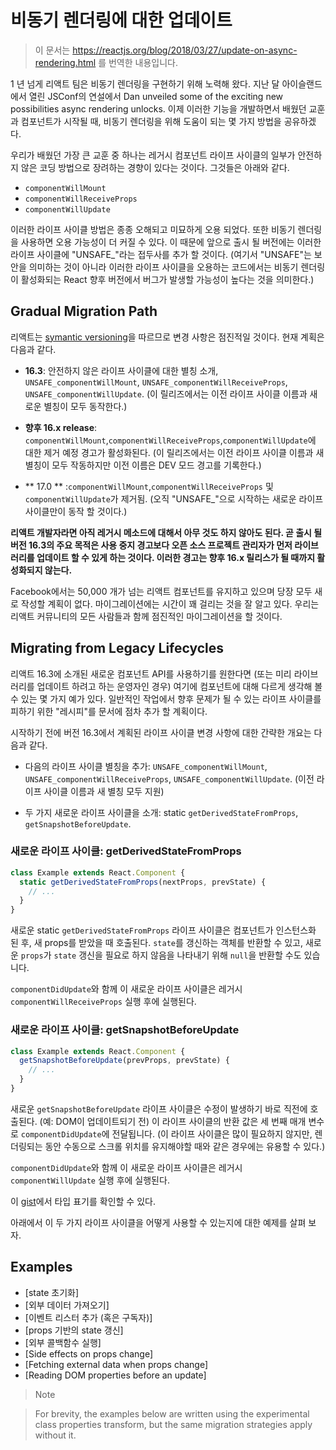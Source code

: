 # 비동기 렌더링에 대한 업데이트
> 이 문서는 https://reactjs.org/blog/2018/03/27/update-on-async-rendering.html 를 번역한 내용입니다.


1 년 넘게 리액트 팀은 비동기 렌더링을 구현하기 위해 노력해 왔다. 지난 달 아이슬랜드에서 열린 JSConf의 연설에서 Dan unveiled some of the exciting new possibilities async rendering unlocks. 이제 이러한 기능을 개발하면서 배웠던 교훈과 컴포넌트가 시작될 때, 비동기 렌더링을 위해 도움이 되는 몇 가지 방법을 공유하겠다.

우리가 배웠던 가장 큰 교훈 중 하나는 레거시 컴포넌트 라이프 사이클의 일부가 안전하지 않은 코딩 방법으로 장려하는 경향이 있다는 것이다. 그것들은 아래와 같다.


- `componentWillMount`
- `componentWillReceiveProps`
- `componentWillUpdate`

이러한 라이프 사이클 방법은 종종 오해되고 미묘하게 오용 되었다. 또한 비동기 렌더링을 사용하면 오용 가능성이 더 커질 수 있다. 이 때문에 앞으로 출시 될  버전에는 이러한 라이프 사이클에 "UNSAFE_"라는 접두사를 추가 할 것이다. (여기서 "UNSAFE"는 보안을 의미하는 것이 아니라 이러한 라이프 사이클을 오용하는 코드에서는 비동기 렌더링이 활성화되는 React 향후 버전에서 버그가 발생할 가능성이 높다는 것을 의미한다.)


## Gradual Migration Path


리액트는 [symantic versioning](https://reactjs.org/blog/2016/02/19/new-versioning-scheme.html)을 따르므로 변경 사항은 점진적일 것이다. 현재 계획은 다음과 같다.

- **16.3**: 안전하지 않은 라이프 사이클에 대한 별칭 소개, `UNSAFE_componentWillMount`, `UNSAFE_componentWillReceiveProps`, `UNSAFE_componentWillUpdate`. (이 릴리즈에서는 이전 라이프 사이클 이름과 새로운 별칭이 모두 동작한다.)

- **향후 16.x release**: `componentWillMount`,`componentWillReceiveProps`,`componentWillUpdate`에 대한 제거 예정 경고가 활성화된다. (이 릴리즈에서는 이전 라이프 사이클 이름과 새 별칭이 모두 작동하지만 이전 이름은 DEV 모드 경고를 기록한다.)

- ** 17.0 ** :`componentWillMount`,`componentWillReceiveProps` 및`componentWillUpdate`가 제거됨. (오직 "UNSAFE_"으로 시작하는 새로운 라이프 사이클만이 동작 할 것이다.)

**리액트 개발자라면 아직 레거시 메소드에 대해서 아무 것도 하지 않아도 된다. 곧 출시 될 버전 16.3의 주요 목적은 사용 중지 경고보다 오픈 소스 프로젝트 관리자가 먼저 라이브러리를 업데이트 할 수 있게 하는 것이다. 이러한 경고는 향후 16.x 릴리스가 될 때까지 활성화되지 않는다.**

Facebook에서는 50,000 개가 넘는 리액트 컴포넌트를 유지하고 있으며 당장 모두 새로 작성할 계획이 없다. 마이그레이션에는 시간이 꽤 걸리는 것을 잘 알고 있다. 우리는 리액트 커뮤니티의 모든 사람들과 함께 점진적인 마이그레이션을 할 것이다.


## Migrating from Legacy Lifecycles


리액트 16.3에 소개된 새로운 컴포넌트 API를 사용하기를 원한다면 (또는 미리 라이브러리를 업데이트 하려고 하는 운영자인 경우) 여기에 컴포넌트에 대해 다르게 생각해 볼 수 있는 몇 가지 예가 있다. 일반적인 작업에서 향후 문제가 될 수 있는 라이프 사이클를 피하기 위한 "레시피"를 문서에 점차 추가 할 계획이다.


시작하기 전에 버전 16.3에서 계획된 라이프 사이클 변경 사항에 대한 간략한 개요는 다음과 같다.

- 다음의 라이프 사이클 별칭을 추가: `UNSAFE_componentWillMount`, `UNSAFE_componentWillReceiveProps`, `UNSAFE_componentWillUpdate`. (이전 라이프 사이클 이름과 새 별칭 모두 지원)


- 두 가지 새로운 라이프 사이클을 소개: static `getDerivedStateFromProps`, `getSnapshotBeforeUpdate`.


### 새로운 라이프 사이클: getDerivedStateFromProps

``` javascript
class Example extends React.Component {
  static getDerivedStateFromProps(nextProps, prevState) {
    // ...
  }
}
```


새로운 static `getDerivedStateFromProps` 라이프 사이클은 컴포넌트가 인스턴스화 된 후, 새 props를 받았을 때 호출된다. `state`를 갱신하는 객체를 반환할 수 있고, 새로운 `props`가 `state` 갱신을 필요로 하지 않음을 나타내기 위해 `null`을 반환할 수도 있습니다.


`componentDidUpdate`와 함께 이 새로운 라이프 사이클은 레거시 `componentWillReceiveProps` 실행 후에 실행된다.


### 새로운 라이프 사이클: getSnapshotBeforeUpdate

``` javascript
class Example extends React.Component {
  getSnapshotBeforeUpdate(prevProps, prevState) {
    // ...
  }
}
```

새로운 `getSnapshotBeforeUpdate` 라이프 사이클은 수정이 발생하기 바로 직전에 호출된다. (예: DOM이 업데이트되기 전) 이 라이프 사이클의 반환 값은 세 번째 매개 변수로 `componentDidUpdate`에 전달됩니다. (이 라이프 사이클은 많이 필요하지 않지만, 렌더링되는 동안 수동으로 스크롤 위치를 유지해야할 때와 같은 경우에는 유용할 수 있다.)


`componentDidUpdate`와 함께 이 새로운 라이프 사이클은 레거시 `componentWillUpdate` 실행 후에 실행된다.


이 [gist](https://gist.github.com/gaearon/88634d27abbc4feeb40a698f760f3264)에서 타입 표기를 확인할 수 있다.


아래에서 이 두 가지 라이프 사이클을 어떻게 사용할 수 있는지에 대한 예제를 살펴 보자.


## Examples
- [state 초기화]
- [외부 데이터 가져오기]
- [이벤트 리스터 추가 (혹은 구독자)]
- [props 기반의 state 갱신]
- [외부 콜백함수 실행]
- [Side effects on props change]
- [Fetching external data when props change]
- [Reading DOM properties before an update]

> Note


>For brevity, the examples below are written using the experimental class properties transform, but the same migration strategies apply without it.

